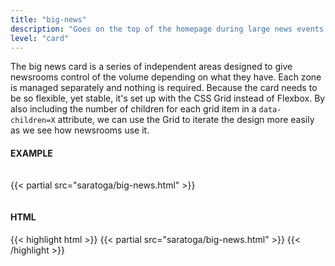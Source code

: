 ```yaml
---
title: "big-news"
description: "Goes on the top of the homepage during large news events."
level: "card"
---
```


The big news card is a series of independent areas designed to give newsrooms control of the volume depending on what they have. Each zone is managed separately and nothing is required. Because the card needs to be so flexible, yet stable, it's set up with the CSS Grid instead of Flexbox. By also including the number of children for each grid item in a `data-children=X` attribute, we can use the Grid to iterate the design more easily as we see how newsrooms use it.

#### EXAMPLE

<div class="example" style="padding: 15px 0;">
{{< partial src="saratoga/big-news.html" >}}
</div>

#### HTML

{{< highlight html >}}
{{< partial src="saratoga/big-news.html" >}}
{{< /highlight >}}

